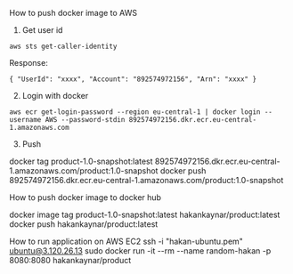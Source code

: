 How to push docker image to AWS
1) Get user id
   
`aws sts get-caller-identity`

Response: 

`{
    "UserId": "xxxx",
    "Account": "892574972156",
    "Arn": "xxxx"
}`

2) Login with docker

`aws ecr get-login-password --region eu-central-1 | docker login --username AWS --password-stdin 892574972156.dkr.ecr.eu-central-1.amazonaws.com`

3) Push 

docker tag product-1.0-snapshot:latest 892574972156.dkr.ecr.eu-central-1.amazonaws.com/product:1.0-snapshot
docker push 892574972156.dkr.ecr.eu-central-1.amazonaws.com/product:1.0-snapshot



How to push docker image to docker hub

docker image tag product-1.0-snapshot:latest hakankaynar/product:latest
docker push hakankaynar/product:latest

How to run application on AWS EC2
ssh -i "hakan-ubuntu.pem" ubuntu@3.120.26.13
sudo docker run -it --rm --name random-hakan -p 8080:8080 hakankaynar/product






